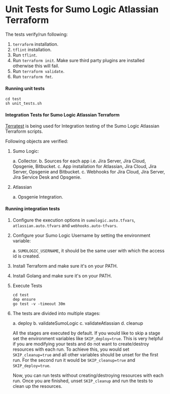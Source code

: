 # Unit Tests for Sumo Logic Atlassian Terraform

The tests verify/run following:
1. `terraform` installation.
2. `tflint` installation.
3. Run `tflint`.
4. Run `terraform init`. Make sure third party plugins are installed otherwise this will fail.
5. Run `terraform validate`.
6. Run `terraform fmt`.

#### Running unit tests

```shell
cd test
sh unit_tests.sh
```

#### Integration Tests for Sumo Logic Atlassian Terraform

[Terratest](https://terratest.gruntwork.io/) is being used for Integration testing of the Sumo Logic Atlassian Terraform scripts.

Following objects are verified:

1. Sumo Logic:

    a. Collector.
    b. Sources for each app i.e. Jira Server, Jira Cloud, Opsgenie, Bitbucket.
    c. App installation for Atlassian, Jira Cloud, Jira Server, Opsgenie and Bitbucket.
    c. Webhooks for Jira Cloud, Jira Server, Jira Service Desk and Opsgenie.

2. Atlassian

    a. Opsgenie Integration.


#### Running integration tests


1. Configure the execution options in `sumologic.auto.tfvars`, `atlassian.auto.tfvars` and `webhooks.auto-tfvars`.
2. Configure your Sumo Logic Username by setting the environment variable:

    a. `SUMOLOGIC_USERNAME`, it should be the same user with which the access id is created.

3. Install Terraform and make sure it's on your PATH.
4. Install Golang and make sure it's on your PATH.
5. Execute Tests

    ```shell
    cd test
    dep ensure
    go test -v -timeout 30m
    ```
6. The tests are divided into multiple stages:

    a. deploy
    b. validateSumoLogic
    c. validateAtlassian
    d. cleanup

    All the stages are executed by default. If you would like to skip a stage set the environment variables like `SKIP_deploy=true`.
    This is very helpful if you are modifying your tests and do not want to create/destroy resources with each run.
    To achieve this, you would set `SKIP_cleanup=true` and all other variables should be unset for the first run.
    For the second run it would be `SKIP_cleanup=true` and `SKIP_deploy=true`.

    Now, you can run tests without creating/destroying resources with each run. Once you are finished, unset `SKIP_cleanup` and run the tests to clean up the resources.
